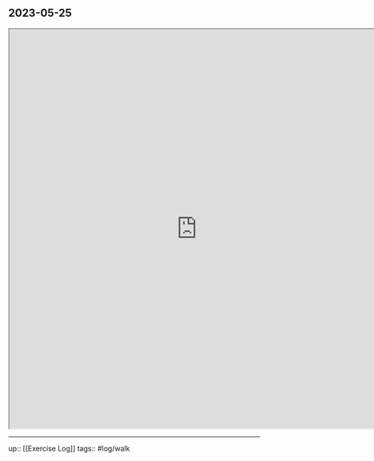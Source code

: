 ## 2023-05-25


<iframe height=800 width=750 src="https://www.mapmyride.com/workout/7294838377"></iframe>

---

up:: [[Exercise Log]]
tags:: #log/walk 



